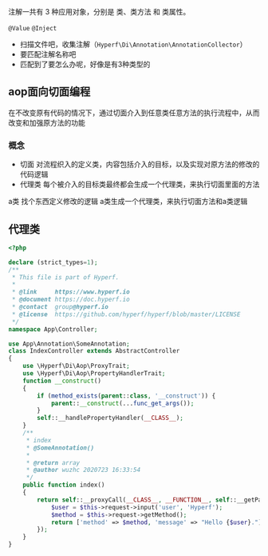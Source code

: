 注解一共有 3 种应用对象，分别是 类、类方法 和 类属性。

`@Value` `@Inject`

- 扫描文件吧，收集注解（`Hyperf\Di\Annotation\AnnotationCollector`）
- 要匹配注解名称吧
- 匹配到了要怎么办呢，好像是有3种类型的

## aop面向切面编程
在不改变原有代码的情况下，通过切面介入到任意类任意方法的执行流程中，从而改变和加强原方法的功能
### 概念
- 切面
对流程织入的定义类，内容包括介入的目标，以及实现对原方法的修改的代码逻辑
- 代理类
每个被介入的目标类最终都会生成一个代理类，来执行切面里面的方法

a类
找个东西定义修改的逻辑
a类生成一个代理类，来执行切面方法和a类逻辑

## 代理类
```php
<?php

declare (strict_types=1);
/**
 * This file is part of Hyperf.
 *
 * @link     https://www.hyperf.io
 * @document https://doc.hyperf.io
 * @contact  group@hyperf.io
 * @license  https://github.com/hyperf/hyperf/blob/master/LICENSE
 */
namespace App\Controller;

use App\Annotation\SomeAnnotation;
class IndexController extends AbstractController
{
    use \Hyperf\Di\Aop\ProxyTrait;
    use \Hyperf\Di\Aop\PropertyHandlerTrait;
    function __construct()
    {
        if (method_exists(parent::class, '__construct')) {
            parent::__construct(...func_get_args());
        }
        self::__handlePropertyHandler(__CLASS__);
    }
    /**
     * index
     * @SomeAnnotation()
     *
     * @return array
     * @author wuzhc 2020723 16:33:54
     */
    public function index()
    {
        return self::__proxyCall(__CLASS__, __FUNCTION__, self::__getParamsMap(__CLASS__, __FUNCTION__, func_get_args()), function () {
            $user = $this->request->input('user', 'Hyperf');
            $method = $this->request->getMethod();
            return ['method' => $method, 'message' => "Hello {$user}."];
        });
    }
}
```





